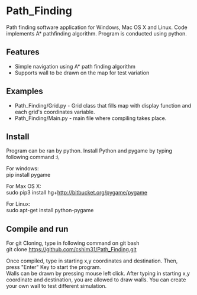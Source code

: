 # Path_Finding
Path finding software application for Windows, Mac OS X and Linux. Code implements A* pathfinding algorithm. Program is conducted using python.
## Features
* Simple navigation using A* path finding algorithm
* Supports wall to be drawn on the map for test variation

## Examples
* Path_Finding/Grid.py - Grid class that fills map with display function and each grid's coordinates variable.
* Path_Finding/Main.py - main file where compiling takes place. 
## Install
Program can be ran by python. Install Python and pygame by typing following command :\

For windows:\
pip install pygame

For Max OS X:\
sudo pip3 install hg+http://bitbucket.org/pygame/pygame

For Linux:\
sudo apt-get install python-pygame

## Compile and run
For git Cloning, type in following command on git bash\
git clone https://github.com/cshim31/Path_Finding.git 

Once compiled, type in starting x,y coordinates and destination. Then, press "Enter" Key to start the program.\
Walls can be drawn by pressing mouse left click. After typing in starting x,y coordinate and destination, you are allowed to draw walls. You can create your own wall to test different simulation.

